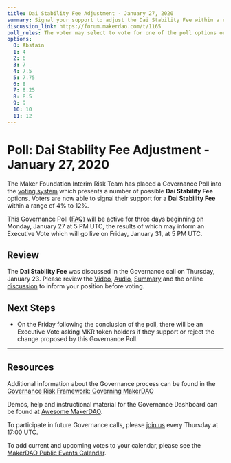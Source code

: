 ```yaml
---
title: Dai Stability Fee Adjustment - January 27, 2020
summary: Signal your support to adjust the Dai Stability Fee within a range of 4% to 12%
discussion_link: https://forum.makerdao.com/t/1165
poll_rules: The voter may select to vote for one of the poll options or they may elect to abstain from the poll entirely
options:
  0: Abstain
  1: 4
  2: 6
  3: 7
  4: 7.5
  5: 7.75
  6: 8
  7: 8.25
  8: 8.5
  9: 9
  10: 10
  11: 12
---
```


# Poll: Dai Stability Fee Adjustment - January 27, 2020

The Maker Foundation Interim Risk Team has placed a Governance Poll into the [voting system](https://vote.makerdao.com/polling) which presents a number of possible **Dai Stability Fee** options. Voters are now able to signal their support for a **Dai Stability Fee** within a range of 4% to 12%.

This Governance Poll ([FAQ](https://community-development.makerdao.com/makerdao-scd-faqs/scd-faqs/governance)) will be active for three days beginning on Monday, January 27 at 5 PM UTC, the results of which may inform an Executive Vote which will go live on Friday, January 31, at 5 PM UTC.

## Review

The **Dai Stability Fee** was discussed in the Governance call on Thursday, January 23. Please review the [Video](https://www.youtube.com/playlist?list=PLLzkWCj8ywWNq5-90-Id6VPSsrk4OWVan), [Audio](https://soundcloud.com/makerdao/sets/governance-and-risk), [Summary](https://community-development.makerdao.com/governance/governance-and-risk-meetings/summaries) and the online [discussion](https://forum.makerdao.com/c/governance) to inform your position before voting.

## Next Steps

- On the Friday following the conclusion of the poll, there will be an Executive Vote asking MKR token holders if they support or reject the change proposed by this Governance Poll.

---

## Resources

Additional information about the Governance process can be found in the [Governance Risk Framework: Governing MakerDAO](https://community-development.makerdao.com/governance/governance-risk-framework)

Demos, help and instructional material for the Governance Dashboard can be found at [Awesome MakerDAO](https://awesome.makerdao.com/#voting).

To participate in future Governance calls, please [join us](https://community-development.makerdao.com/governance/governance-and-risk-meetings) every Thursday at 17:00 UTC.

To add current and upcoming votes to your calendar, please see the [MakerDAO Public Events Calendar](https://calendar.google.com/calendar/embed?src=makerdao.com_3efhm2ghipksegl009ktniomdk%40group.calendar.google.com&ctz=America%2FLos_Angeles).

